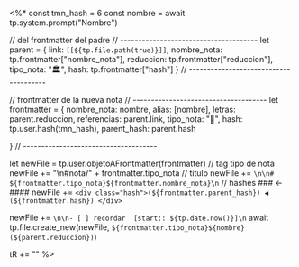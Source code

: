 <%* 
const tmn_hash = 6
const nombre =  await tp.system.prompt("Nombre")

//  del frontmatter del padre
// --------------------------------------
let parent = {
    link: `[[${tp.file.path(true)}]]`,
    nombre_nota: tp.frontmatter["nombre_nota"],
    reduccion: tp.frontmatter["reduccion"],
    tipo_nota: "🏛️",
    hash: tp.frontmatter["hash"]
    }
// --------------------------------------

// frontmatter de la nueva nota
// -------------------------------------
let frontmatter = {
    nombre_nota: nombre,
    alias: [nombre],
    letras: parent.reduccion,
    referencias: parent.link, 
    tipo_nota: "📑",
    hash: tp.user.hash(tmn_hash),
    parent_hash: parent.hash
    
}
// -------------------------------------

let newFile = tp.user.objetoAFrontmatter(frontmatter)
// tag tipo de nota
newFile += "\n#nota/" + frontmatter.tipo_nota
// titulo
newFile += 
`\n\n# ${frontmatter.tipo_nota}${frontmatter.nombre_nota}\n`
// hashes ### <- ####
 newFile += `<div class="hash">(${frontmatter.parent_hash}) ◀️ (${frontmatter.hash}) </div>`  

newFile += `\n\n- [ ] recordar  [start:: ${tp.date.now()}]\n`
await tp.file.create_new(newFile,
    `${frontmatter.tipo_nota}${nombre} (${parent.reduccion})`)

tR += ""
%>

